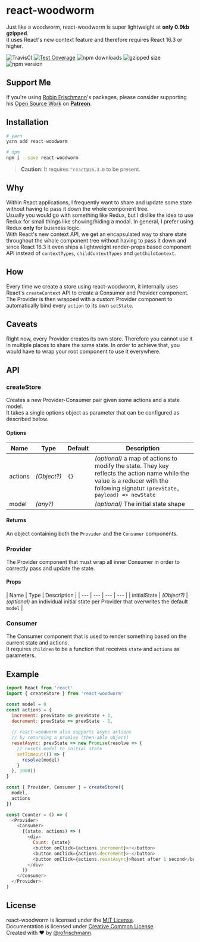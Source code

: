 # react-woodworm

Just like a woodworm, react-woodworm is super lightweight at **only 0.9kb gzipped**.<br>
It uses React's new context feature and therefore requires React 16.3 or higher.

<img alt="TravisCI" src="https://travis-ci.org/rofrischmann/react-woodworm.svg?branch=master"> <a href="https://codeclimate.com/github/rofrischmann/react-woodworm/coverage"><img alt="Test Coverage" src="https://codeclimate.com/github/rofrischmann/react-woodworm/badges/coverage.svg"></a> <img alt="npm downloads" src="https://img.shields.io/npm/dm/react-woodworm.svg"> <img alt="gzipped size" src="https://img.shields.io/badge/gzipped-0.9kb-brightgreen.svg"> <img alt="npm version" src="https://badge.fury.io/js/react-woodworm.svg">

## Support Me
If you're using [Robin Frischmann](https://rofrischmann.de)'s packages, please consider supporting his [Open Source Work](https://github.com/rofrischmann) on [**Patreon**](https://www.patreon.com/rofrischmann).

## Installation
```sh
# yarn
yarn add react-woodworm

# npm
npm i --save react-woodworm
```
> **Caution**: It requires `^react@16.3.0` to be present.

## Why
Within React applications, I frequently want to share and update some state without having to pass it down the whole component tree.<br>
Usually you would go with something like Redux, but I dislike the idea to use Redux for small things like showing/hiding a modal. In general, I prefer using Redux **only** for business logic.<br>
With React's new context API, we get an encapsulated way to share state throughout the whole component tree without having to pass it down and since React 16.3 it even ships a lightweight render-props based component API instead of `contextTypes`, `childContextTypes` and `getChildContext`.

## How
Every time we create a store using react-woodworm, it internally uses React's `createContext` API to create a Consumer and Provider component. The Provider is then wrapped with a custom Provider component to automatically bind every `action` to its own `setState`.

## Caveats
Right now, every Provider creates its own store. Therefore you cannot use it in multiple places to share the same state. In order to achieve that, you would have to wrap your root component to use it everywhere.

## API

### createStore

Creates a new Provider-Consumer pair given some actions and a state model.<br>
It takes a single options object as parameter that can be configured as described below.

#### Options
| Name | Type | Default | Description |
| --- | --- | --- | --- |
| actions | *(Object?)* | `{}` | *(optional)* a map of actions to modify the state. They key reflects the action name while the value is a reducer with the following signatur `(prevState, payload) => newState` |
| model | *(any?)* | | *(optional)* The initial state shape |

#### Returns
An object containing both the `Provider` and the `Consumer` components.

### Provider

The Provider component that must wrap all inner Consumer in order to correctly pass and update the state.<br>

#### Props
| Name | Type | Description |
| --- | --- | --- | --- |
| initialState | *(Object?)* | *(optional)* an individual initial state per Provider that overwrites the default `model` |

### Consumer

The Consumer component that is used to render something based on the current state and actions.<br>
It requires `children` to be a function that receives `state` and `actions` as parameters.


## Example
```javascript
import React from 'react'
import { createStore } from 'react-woodworm'

const model = 0
const actions = {
  increment: prevState => prevState + 1,
  decrement: prevState => prevState - 1,
  
  // react-woodworm also supports async actions
  // by returning a promise (then-able object)
  resetAsync: prevState => new Promise(resolve => {
    // resets model to initial state
    setTimeout(() => {
      resolve(model)
    }
  }, 1000))
}

const { Provider, Consumer } = createStore({
  model,
  actions
})

const Counter = () => (
  <Provider>
    <Consumer>
      {(state, actions) => (
        <div>
          Count: {state}
          <button onClick={actions.increment}>+</button>
          <button onClick={actions.decrement}>-</button>
          <button onClick={actions.resetAsync}>Reset after 1 second</button>
        </div>
      )}
    </Consumer>
  </Provider>
)
```

## License
react-woodworm is licensed under the [MIT License](http://opensource.org/licenses/MIT).<br>
Documentation is licensed under [Creative Common License](http://creativecommons.org/licenses/by/4.0/).<br>
Created with ♥ by [@rofrischmann](http://rofrischmann.de).




